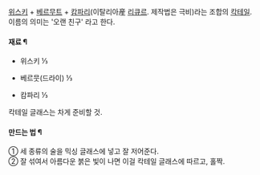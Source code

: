 [위스키](%EC%9C%84%EC%8A%A4%ED%82%A4.md) \+
[베르무트](%EB%B2%A0%EB%A5%B4%EB%AC%B4%ED%8A%B8.md) \+
[캄파리](%EC%BA%84%ED%8C%8C%EB%A6%AC.md)(이탈리아産
[리큐르](%EB%A6%AC%ED%81%90%EB%A5%B4.md). 제작법은 극비)라는 조합의
[칵테일](%EC%B9%B5%ED%85%8C%EC%9D%BC.md).  
이름의 의미는 '오랜 친구' 라고 한다.

#### 재료 ¶

  * 위스키 ⅓  

  * 베르뭇(드라이) ⅓  

  * 캄파리 ⅓  

칵테일 글래스는 차게 준비할 것.

#### 만드는 법 ¶

① 세 종류의 술을 믹싱 글래스에 넣고 잘 저어준다.  
② 잘 섞여서 아름다운 붉은 빛이 나면 이걸 칵테일 글래스에 따르고, 홀짝.

